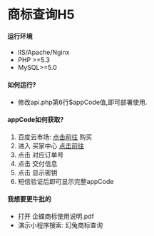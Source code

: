 # 商标查询H5

#### 运行环境
*  IIS/Apache/Nginx
*  PHP >=5.3
*  MySQL>=5.0

#### 如何运行?
* 修改api.php第6行$appCode值,即可部署使用.

#### appCode如何获取?
1. 百度云市场: [点击前往](https://apis.baidu.com/store/detail/6fb987dd-93eb-41ab-8d18-c54e039c0c7e) 购买
2. 进入 买家中心 [点击前往](https://console.bce.baidu.com/mkt/#/mkt/purchased/list)
3. 点击 对应订单号
4. 点击 交付信息
5. 点击 显示密钥
6. 短信验证后即可显示完整appCode 

#### 我想要更牛批的
* 打开 企蝶商标使用说明.pdf
* 演示小程序搜索: 幻兔商标查询